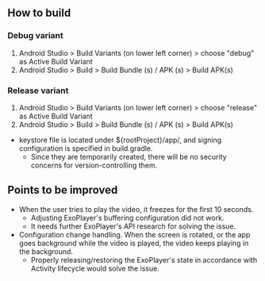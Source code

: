 ## How to build ##

### Debug variant ###

1. Android Studio > Build Variants (on lower left corner) > choose "debug" as Active Build Variant
2. Android Studio > Build > Build Bundle (s) / APK (s) > Build APK(s)


### Release variant ###

1. Android Studio > Build Variants (on lower left corner) > choose "release" as Active Build Variant
2. Android Studio > Build > Build Bundle (s) / APK (s) > Build APK(s)

* keystore file is located under ${rootProject}/app/, and signing configuration is specified in build.gradle.
  * Since they are temporarily created, there will be no security concerns for version-controlling them.


## Points to be improved  ##

* When the user tries to play the video, it freezes for the first 10 seconds.
  * Adjusting ExoPlayer's buffering configuration did not work.
  * It needs further ExoPlayer's API research for solving the issue.
* Configuration change handling. When the screen is rotated, or the app goes background while the video is played, the video keeps playing in the background.
  * Properly releasing/restoring the ExoPlayer's state in accordance with Activity lifecycle would solve the issue.